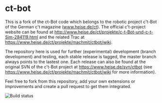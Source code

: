 # ct-bot
This is a fork of the ct-Bot code which belongs to the robotic project c't-Bot of the German c't magazine (www.heise.de/ct). 
The official c't-project website can be found at http://www.heise.de/ct/projekte/c-t-Bot-und-c-t-Sim-284119.html and the related Trac at https://www.heise.de/ct/projekte/machmit/ctbot/wiki.

The repository here is used for further (experimental) development (branch development) and testing, each stable release is tagged, the master branch always points to the lastest one. Each release can also be found at the original SVN of the c't-Bot project at https://www.heise.de/svn/ctbot (see https://www.heise.de/ct/projekte/machmit/ctbot/wiki for more information). 

Feel free to fork from this repository, add your own extensions or improvements and create a pull request to get them integrated.

![Build status](https://travis-ci.org/tsandmann/ct-bot.svg?branch=features/sdcard-fat "Build status of branch features/sdcard-fat")
